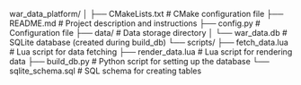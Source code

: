 war_data_platform/
│
├── CMakeLists.txt          # CMake configuration file
├── README.md               # Project description and instructions
├── config.py               # Configuration file
├── data/                   # Data storage directory
│   └── war_data.db         # SQLite database (created during build_db)
└── scripts/
    ├── fetch_data.lua      # Lua script for data fetching
    ├── render_data.lua     # Lua script for rendering data
    ├── build_db.py   # Python script for setting up the database
    └── sqlite_schema.sql   # SQL schema for creating tables

